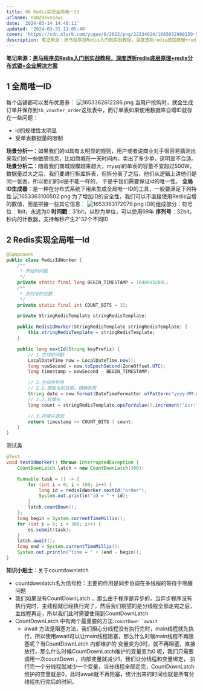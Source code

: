 ```yaml
---
title: 06 Redis实现全局唯一Id
urlname: nk0295vsa2w1
date: '2024-03-14 14:48:11'
updated: '2024-03-31 11:05:40'
cover: 'https://cdn.nlark.com/yuque/0/2022/png/22334924/1665032900159-55407570-ed06-46d3-b000-d3c84a3e2bbb.png'
description: 笔记来源：黑马程序员Redis入门到实战教程，深度透析redis底层原理+redis分布式锁+企业解决方案1 全局唯一ID每个店铺都可以发布优惠券：当用户抢购时，就会生成订单并保存到tb_voucher_order这张表中，而订单表如果使用数据库自增ID就存在一些问题：id的规律性太明显受单表...
---
```

**笔记来源：**[**黑马程序员Redis入门到实战教程，深度透析redis底层原理+redis分布式锁+企业解决方案**](https://www.bilibili.com/video/BV1cr4y1671t/?spm_id_from=333.337.search-card.all.click&vd_source=e8046ccbdc793e09a75eb61fe8e84a30)
## 1 全局唯一ID
每个店铺都可以发布优惠券：
![1653362612286.png](https://raw.githubusercontent.com/choodsire666/blog-img/main/e1f996055ae07923be463fe76e2837c6.png)
当用户抢购时，就会生成订单并保存到`tb_voucher_order`这张表中，而订单表如果使用数据库自增ID就存在一些问题：

- id的规律性太明显
- 受单表数据量的限制

**场景分析一**：如果我们的id具有太明显的规则，用户或者说商业对手很容易猜测出来我们的一些敏感信息，比如商城在一天时间内，卖出了多少单，这明显不合适。
**场景分析二**：随着我们商城规模越来越大，mysql的单表的容量不宜超过500W，数据量过大之后，我们要进行拆库拆表，但拆分表了之后，他们从逻辑上讲他们是同一张表，所以他们的id是不能一样的， 于是乎我们需要保证id的唯一性。
**全局ID生成器**：是一种在分布式系统下用来生成全局唯一ID的工具，一般要满足下列特性
![1653363100502.png](https://raw.githubusercontent.com/choodsire666/blog-img/main/234edc91c2fd9f4ea0eea4c27552f1e8.png)
为了增加ID的安全性，我们可以不直接使用Redis自增的数值，而是拼接一些其它信息：
![1653363172079.png](https://raw.githubusercontent.com/choodsire666/blog-img/main/78e19a6ce17d6d04996cba51413ba8f1.png)
ID的组成部分：符号位：1bit，永远为0
**时间戳**：31bit，以秒为单位，可以使用69年
**序列号**：32bit，秒内的计数器，支持每秒产生2^32个不同ID
## 2 Redis实现全局唯一Id
```java
@Component
public class RedisIdWorker {
    /**
     * 开始时间戳
     */
    private static final long BEGIN_TIMESTAMP = 1640995200L;
    /**
     * 序列号的位数
     */
    private static final int COUNT_BITS = 32;

    private StringRedisTemplate stringRedisTemplate;

    public RedisIdWorker(StringRedisTemplate stringRedisTemplate) {
        this.stringRedisTemplate = stringRedisTemplate;
    }

    public long nextId(String keyPrefix) {
        // 1.生成时间戳
        LocalDateTime now = LocalDateTime.now();
        long nowSecond = now.toEpochSecond(ZoneOffset.UTC);
        long timestamp = nowSecond - BEGIN_TIMESTAMP;

        // 2.生成序列号
        // 2.1.获取当前日期，精确到天
        String date = now.format(DateTimeFormatter.ofPattern("yyyy:MM:dd"));
        // 2.2.自增长
        long count = stringRedisTemplate.opsForValue().increment("icr:" + keyPrefix + ":" + date);

        // 3.拼接并返回
        return timestamp << COUNT_BITS | count;
    }
}
```
测试类
```java
@Test
void testIdWorker() throws InterruptedException {
    CountDownLatch latch = new CountDownLatch(300);

    Runnable task = () -> {
        for (int i = 0; i < 100; i++) {
            long id = redisIdWorker.nextId("order");
            System.out.println("id = " + id);
        }
        latch.countDown();
    };
    long begin = System.currentTimeMillis();
    for (int i = 0; i < 300; i++) {
        es.submit(task);
    }
    latch.await();
    long end = System.currentTimeMillis();
    System.out.println("time = " + (end - begin));
}
```
**知识小贴士**：关于countdownlatch

- countdownlatch名为信号枪：主要的作用是同步协调在多线程的等待于唤醒问题
- 我们如果没有CountDownLatch ，那么由于程序是异步的，当异步程序没有执行完时，主线程就已经执行完了，然后我们期望的是分线程全部走完之后，主线程再走，所以我们此时需要使用到CountDownLatch
- CountDownLatch 中有两个最重要的方法:`countDown``await`
   - await 方法是阻塞方法，我们担心分线程没有执行完时，main线程就先执行，所以使用await可以让main线程阻塞，那么什么时候main线程不再阻塞呢？当CountDownLatch  内部维护的 变量变为0时，就不再阻塞，直接放行，那么什么时候CountDownLatch维护的变量变为0 呢，我们只需要调用一次countDown ，内部变量就减少1，我们让分线程和变量绑定， 执行完一个分线程就减少一个变量，当分线程全部走完，CountDownLatch 维护的变量就是0，此时await就不再阻塞，统计出来的时间也就是所有分线程执行完后的时间。
